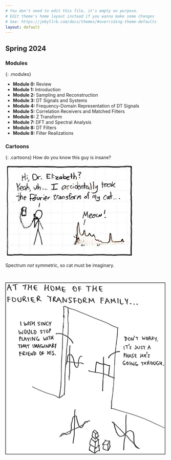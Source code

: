 ```yaml
---
# You don't need to edit this file, it's empty on purpose.
# Edit theme's home layout instead if you wanna make some changes
# See: https://jekyllrb.com/docs/themes/#overriding-theme-defaults
layout: default
---
```



<h2>Spring 2024</h2>


### Modules
{: .modules}

* __Module 0:__ Review
* __Module 1:__ Introduction
* __Module 2:__ Sampling and Reconstruction
* __Module 3:__ DT Signals and Systems
* __Module 4:__ Frequency-Domain Representation of DT Signals
* __Module 5:__ Correlation Receivers and Matched Filters
* __Module 6:__ Z Transform
* __Module 7:__ DFT and Spectral Analysis
* __Module 8:__ DT Filters
* __Module 8:__ Filter Realizations
 
  
### Cartoons
{: .cartoons}
How do you know this guy is insane?  

<img src="graphics/cat.jpg" alt="cat cartoon" style="width: 400px;"/>

Spectrum *not* symmetric, so cat must be imaginary.


<br>

 <img src="graphics/FTfamilycartoon.jpg" alt="FT family cartoon" 
 style="width: 500px;"/>
